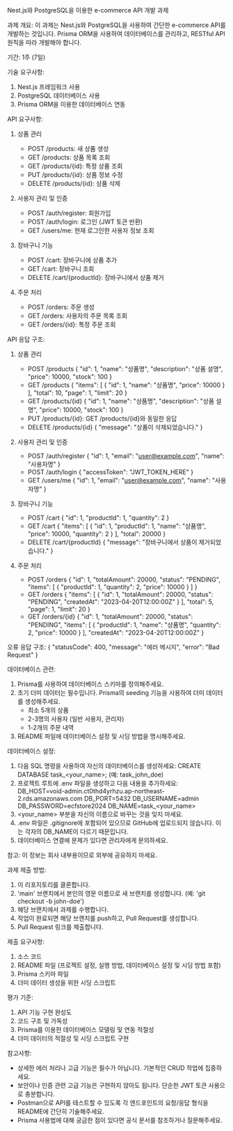 Nest.js와 PostgreSQL을 이용한 e-commerce API 개발 과제

과제 개요:
이 과제는 Nest.js와 PostgreSQL을 사용하여 간단한 e-commerce API를 개발하는 것입니다. Prisma ORM을 사용하여 데이터베이스를 관리하고, RESTful API 원칙을 따라 개발해야 합니다.

기간: 1주 (7일)

기술 요구사항:
1. Nest.js 프레임워크 사용
2. PostgreSQL 데이터베이스 사용
3. Prisma ORM을 이용한 데이터베이스 연동

API 요구사항:

1. 상품 관리
   - POST /products: 새 상품 생성
   - GET /products: 상품 목록 조회
   - GET /products/{id}: 특정 상품 조회
   - PUT /products/{id}: 상품 정보 수정
   - DELETE /products/{id}: 상품 삭제

2. 사용자 관리 및 인증
   - POST /auth/register: 회원가입
   - POST /auth/login: 로그인 (JWT 토큰 반환)
   - GET /users/me: 현재 로그인한 사용자 정보 조회

3. 장바구니 기능
   - POST /cart: 장바구니에 상품 추가
   - GET /cart: 장바구니 조회
   - DELETE /cart/{productId}: 장바구니에서 상품 제거

4. 주문 처리
   - POST /orders: 주문 생성
   - GET /orders: 사용자의 주문 목록 조회
   - GET /orders/{id}: 특정 주문 조회

API 응답 구조:

1. 상품 관리
   - POST /products
     {
       "id": 1,
       "name": "상품명",
       "description": "상품 설명",
       "price": 10000,
       "stock": 100
     }
   - GET /products
     {
       "items": [
         {
           "id": 1,
           "name": "상품명",
           "price": 10000
         }
       ],
       "total": 10,
       "page": 1,
       "limit": 20
     }
   - GET /products/{id}
     {
       "id": 1,
       "name": "상품명",
       "description": "상품 설명",
       "price": 10000,
       "stock": 100
     }
   - PUT /products/{id}: GET /products/{id}와 동일한 응답
   - DELETE /products/{id}
     {
       "message": "상품이 삭제되었습니다."
     }

2. 사용자 관리 및 인증
   - POST /auth/register
     {
       "id": 1,
       "email": "user@example.com",
       "name": "사용자명"
     }
   - POST /auth/login
     {
       "accessToken": "JWT_TOKEN_HERE"
     }
   - GET /users/me
     {
       "id": 1,
       "email": "user@example.com",
       "name": "사용자명"
     }

3. 장바구니 기능
   - POST /cart
     {
       "id": 1,
       "productId": 1,
       "quantity": 2
     }
   - GET /cart
     {
       "items": [
         {
           "id": 1,
           "productId": 1,
           "name": "상품명",
           "price": 10000,
           "quantity": 2
         }
       ],
       "total": 20000
     }
   - DELETE /cart/{productId}
     {
       "message": "장바구니에서 상품이 제거되었습니다."
     }

4. 주문 처리
   - POST /orders
     {
       "id": 1,
       "totalAmount": 20000,
       "status": "PENDING",
       "items": [
         {
           "productId": 1,
           "quantity": 2,
           "price": 10000
         }
       ]
     }
   - GET /orders
     {
       "items": [
         {
           "id": 1,
           "totalAmount": 20000,
           "status": "PENDING",
           "createdAt": "2023-04-20T12:00:00Z"
         }
       ],
       "total": 5,
       "page": 1,
       "limit": 20
     }
   - GET /orders/{id}
     {
       "id": 1,
       "totalAmount": 20000,
       "status": "PENDING",
       "items": [
         {
           "productId": 1,
           "name": "상품명",
           "quantity": 2,
           "price": 10000
         }
       ],
       "createdAt": "2023-04-20T12:00:00Z"
     }

오류 응답 구조:
{
  "statusCode": 400,
  "message": "에러 메시지",
  "error": "Bad Request"
}

데이터베이스 관련:
1. Prisma를 사용하여 데이터베이스 스키마를 정의해주세요.
2. 초기 더미 데이터는 필수입니다. Prisma의 seeding 기능을 사용하여 더미 데이터를 생성해주세요.
   - 최소 5개의 상품
   - 2-3명의 사용자 (일반 사용자, 관리자)
   - 1-2개의 주문 내역
3. README 파일에 데이터베이스 설정 및 시딩 방법을 명시해주세요.

데이터베이스 설정:
1. 다음 SQL 명령을 사용하여 자신의 데이터베이스를 생성하세요:
   CREATE DATABASE task_<your_name>;
   (예: task_john_doe)
2. 프로젝트 루트에 .env 파일을 생성하고 다음 내용을 추가하세요:
   DB_HOST=void-admin.ct0thd4yrhzu.ap-northeast-2.rds.amazonaws.com
   DB_PORT=5432
   DB_USERNAME=admin
   DB_PASSWORD=ecfstore2024
   DB_NAME=task_<your_name>
3. <your_name> 부분을 자신의 이름으로 바꾸는 것을 잊지 마세요.
4. .env 파일은 .gitignore에 포함되어 있으므로 GitHub에 업로드되지 않습니다. 
   이는 각자의 DB_NAME이 다르기 때문입니다.
5. 데이터베이스 연결에 문제가 있다면 관리자에게 문의하세요.

참고: 이 정보는 회사 내부용이므로 외부에 공유하지 마세요.

과제 제출 방법:
1. 이 리포지토리를 클론합니다.
2. 'main' 브랜치에서 본인의 영문 이름으로 새 브랜치를 생성합니다. (예: 'git checkout -b john-doe')
3. 해당 브랜치에서 과제를 수행합니다.
4. 작업이 완료되면 해당 브랜치를 push하고, Pull Request를 생성합니다.
5. Pull Request 링크를 제출합니다.

제출 요구사항:
1. 소스 코드
2. README 파일 (프로젝트 설정, 실행 방법, 데이터베이스 설정 및 시딩 방법 포함)
3. Prisma 스키마 파일
4. 더미 데이터 생성을 위한 시딩 스크립트

평가 기준:
1. API 기능 구현 완성도
2. 코드 구조 및 가독성
3. Prisma를 이용한 데이터베이스 모델링 및 연동 적절성
4. 더미 데이터의 적절성 및 시딩 스크립트 구현

참고사항:
- 상세한 에러 처리나 고급 기능은 필수가 아닙니다. 기본적인 CRUD 작업에 집중하세요.
- 보안이나 인증 관련 고급 기능은 구현하지 않아도 됩니다. 단순한 JWT 토큰 사용으로 충분합니다.
- Postman으로 API를 테스트할 수 있도록 각 엔드포인트의 요청/응답 형식을 README에 간단히 기술해주세요.
- Prisma 사용법에 대해 궁금한 점이 있다면 공식 문서를 참조하거나 질문해주세요.